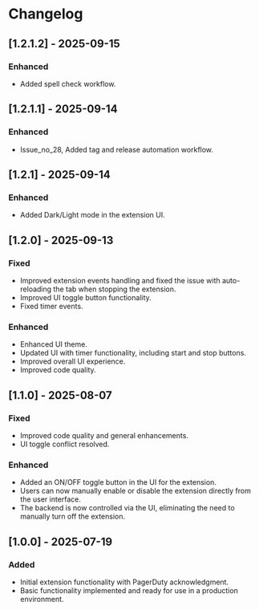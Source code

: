 # Changelog

## [1.2.1.2] - 2025-09-15

### Enhanced

- Added spell check workflow.

## [1.2.1.1] - 2025-09-14

### Enhanced

- Issue_no_28, Added tag and release automation workflow.

## [1.2.1] - 2025-09-14

### Enhanced

- Added Dark/Light mode in the extension UI.

## [1.2.0] - 2025-09-13

### Fixed

- Improved extension events handling and fixed the issue with auto-reloading the tab when stopping the extension.
- Improved UI toggle button functionality.
- Fixed timer events.

### Enhanced

- Enhanced UI theme.
- Updated UI with timer functionality, including start and stop buttons.
- Improved overall UI experience.
- Improved code quality.

## [1.1.0] - 2025-08-07

### Fixed

- Improved code quality and general enhancements.
- UI toggle conflict resolved.

### Enhanced

- Added an ON/OFF toggle button in the UI for the extension.
- Users can now manually enable or disable the extension directly from the user interface.
- The backend is now controlled via the UI, eliminating the need to manually turn off the extension.

## [1.0.0] - 2025-07-19

### Added

- Initial extension functionality with PagerDuty acknowledgment.
- Basic functionality implemented and ready for use in a production environment.
